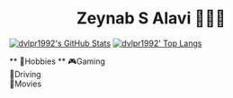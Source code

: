 <div align="center">
  <h1>Zeynab S Alavi 👩🏽‍💻</h1>
</div>

<div>
  
[![dvlpr1992's GitHub Stats](https://github-readme-stats.vercel.app/api?username=dvlpr1992&show_icons=true&include_all_commits=true&theme=algolia&count_private=true&line_height=40)](https://github.com/dvlpr1992/dvlpr1992)
[![dvlpr1992' Top Langs](https://github-readme-stats.vercel.app/api/top-langs/?username=dvlpr1992&langs_count=5&theme=algolia&exclude_repo=SocketCpp,dvlpr1992.github.io,DeveloperSite)](https://github.com/dvlpr1992/dvlpr1992)
</div>


<div>
  ** 🤪Hobbies **
    🎮Gaming
    <br>
    🚙Driving
  <br>
    📼Movies
  <br>
</div>



